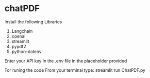 # chatPDF

Install the following Libraries
1. Langchain
2. openai
3. streamlit
4. pypdf2
5. python-dotenv

Enter your API key in the .env file in the placeholder provided

For runing the code From your terminal type:
streamlit run ChatPDF.py
